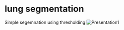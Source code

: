 # lung segmentation
Simple segemnation using thresholding
![Presentation1](https://user-images.githubusercontent.com/91413082/164417643-79da45f2-e84b-44d3-b539-2bae3b366abe.jpg)


